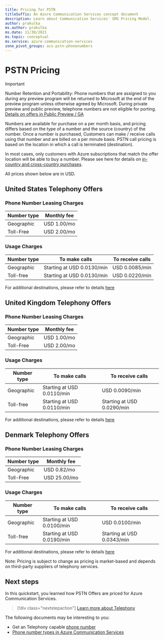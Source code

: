 ```yaml
---
title: Pricing for PSTN
titleSuffix: An Azure Communication Services concept document
description: Learn about Communication Services' SMS Pricing Model.
author: prakulka
ms.author: prakulka
ms.date: 11/30/2021
ms.topic: conceptual
ms.service: azure-communication-services
zone_pivot_groups: acs-pstn-phonenumbers
---
```

# PSTN Pricing

> [!IMPORTANT]
> Number Retention and Portability: Phone numbers that are assigned to you during any preview program will be returned to Microsoft at the end of the preview program unless otherwise agreed by Microsoft.  During private preview and public preview, telephone numbers are not eligible for porting. [Details on offers in Public Preview / GA](../concepts/numbers/sub-eligibility-number-capability.md)

Numbers are available for purchase on a per month basis, and pricing differs based on the type of a number and the source (country) of the number. Once a number is purchased, Customers can make / receive calls using that number and are billed on a per minute basis. PSTN call pricing is based on the location in which a call is terminated (destination).

In most cases, only customers with Azure subscriptions that match the offer location will be able to buy a number. Please see here for details on [in-country and cross-country purchases](../concepts/numbers/sub-eligibility-number-capability.md).

All prices shown below are in USD.

## United States Telephony Offers

### Phone Number Leasing Charges
|Number type   |Monthly fee   |
|--------------|-----------|
|Geographic     |USD 1.00/mo        |
|Toll-Free     |USD 2.00/mo        |

### Usage Charges
|Number type   |To make calls   |To receive calls|
|--------------|-----------|------------|
|Geographic     |Starting at USD 0.0130/min       |USD 0.0085/min        |
|Toll-free |Starting at USD 0.0130/min   | USD 0.0220/min |

For additional destinations, please refer to details [here](https://github.com/Azure/Communication/blob/master/pricing/communication-services-pstn-rates.csv)

## United Kingdom Telephony Offers

### Phone Number Leasing Charges
|Number type   |Monthly fee   |
|--------------|-----------|
|Geographic     |USD 1.00/mo        |
|Toll-Free     |USD 2.00/mo        |

### Usage Charges
|Number type   |To make calls   |To receive calls|
|--------------|-----------|------------|
|Geographic     |Starting at USD 0.0110/min       |USD 0.0090/min        |
|Toll-free |Starting at USD 0.0110/min   |Starting at USD 0.0290/min |

For additional destinations, please refer to details [here](https://github.com/Azure/Communication/blob/master/pricing/communication-services-pstn-rates.csv)

## Denmark Telephony Offers

### Phone Number Leasing Charges
|Number type   |Monthly fee   |
|--------------|-----------|
|Geographic     |USD 0.82/mo        |
|Toll-Free     |USD 25.00/mo        |

### Usage Charges
|Number type   |To make calls   |To receive calls|
|--------------|-----------|------------|
|Geographic     |Starting at USD 0.0100/min       |USD 0.0100/min        |
|Toll-free |Starting at USD 0.0190/min   |Starting at USD 0.0343/min |

For additional destinations, please refer to details [here](https://github.com/Azure/Communication/blob/master/pricing/communication-services-pstn-rates.csv)

Note: Pricing is subject to change as pricing is market-based and depends on third-party suppliers of telephony services.

## Next steps

In this quickstart, you learned how PSTN Offers are priced for Azure Communication Services.

> [!div class="nextstepaction"]
> [Learn more about Telephony](../concepts/telephony/telephony-concept.md)

The following documents may be interesting to you:
- Get an Telephony capable [phone number](../quickstarts/telephony/get-phone-number.md)
- [Phone number types in Azure Communication Services](../concepts/telephony/plan-solution.md)
